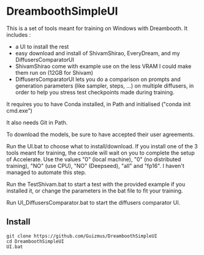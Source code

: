 # DreamboothSimpleUI

This is a set of tools meant for training on Windows with Dreambooth. It includes :

* a UI to install the rest
* easy download and install of ShivamShirao, EveryDream, and my DiffusersComparatorUI
* ShivamShirao come with example use on the less VRAM I could make them run on (12GB for Shivam)
* DiffusersComparatorUI lets you do a comparison on prompts and generation parameters (like sampler, steps, ...) on multiple diffusers, in order to help you stress test checkpoints made during training.

It requires you to have Conda installed, in Path and initialised ("conda init cmd.exe")

It also needs Git in Path.

To download the models, be sure to have accepted their user agreements.

Run the UI.bat to choose what to install/download. If you install one of the 3 tools meant for training, the console will wait on you to complete the setup of Accelerate. Use the values "0" (local machine), "0" (no distributed training), "NO" (use CPU), "NO" (Deepseed), "all" and "fp16". I haven't managed to automate this step.

Run the TestShivam.bat to start a test with the provided example if you installed it, or change the parameters in the bat file to fit your training.

Run UI_DiffusersComparator.bat to start the diffusers comparator UI.

## Install


    
    git clone https://github.com/Guizmus/DreamboothSimpleUI
	cd DreamboothSimpleUI
	UI.bat
    
